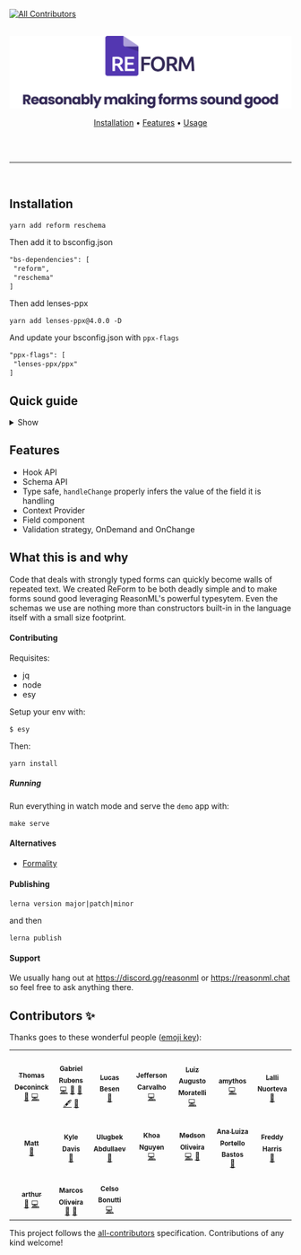 [![All Contributors](https://img.shields.io/badge/all_contributors-13-orange.svg?style=flat-square)](#contributors)

<p align="center">
  <br />
  <img src="./assets/logo-readme.svg" width="600" /> 
  <br />
</p>
<p align="center">
 <a href="#installation">Installation</a> • 
 <a href="#features">Features</a> •
 <a href="#usage">Usage</a> 
</p>
<br/>
<br/>
<hr />
<br/>

## Installation

```
yarn add reform reschema
```

Then add it to bsconfig.json

```
"bs-dependencies": [
 "reform",
 "reschema"
]
```

Then add lenses-ppx

```
yarn add lenses-ppx@4.0.0 -D
```

And update your bsconfig.json with `ppx-flags`

```
"ppx-flags": [
 "lenses-ppx/ppx"
]
```

## Quick guide

<details>
  <summary>Show</summary>
  
```reason
open Reform;

module StateLenses = [%lenses
  type state = {
    description: string,
    title: string,
    acceptTerms: bool,
  }
];

module PostAddForm = ReForm.Make(StateLenses);


[@react.component]
let make = () => {
  let form: PostAddForm.api =
    PostAddForm.use(
      ~validationStrategy=OnDemand,
      ~schema={
        PostAddForm.Validation.(Schema(
          string(~min=20, ~minError="Title needs to be greater than 20", Title)
          + nonEmpty(Description),
          + true_(~error="You must accept the terms", AcceptTerms)
        |]));
      },
      ~onSubmit=
        ({state}) => {
          Js.log2("title", state.values.description);
          Js.log2("description", state.values.description);
          Js.log2("acceptTerms", state.values.description);
          None;
        },
      ~initialState={title: "", description: "", acceptTerms: false},
      (),
    );

  <form
    onSubmit={event => {
      event->ReactEvent.Synthetic.preventDefault
      reform.submit();
    }}>

    <input
      type_="text"
      placeholder="Title"
      value=form.values.title
      onChange={event => ReactEvent.Form.target(event)##value |> handleChange(Title)}
    />

    {form.getFieldError(Title)->Belt.mapWithDefault(React.null, React.string)}

    <input
      type_="text"
      placeholder="Description"
      value=form.values.description
      onChange={event => ReactEvent.Form.target(event)##value |> handleChange(Title)}
    />

    {form.getFieldError(Description)->Belt.mapWithDefault(React.null, React.string)}

    <input
      type_="checkbox"
      value={string_of_bool(form.values.acceptTerms)}
      onChange={event =>
        ReactEvent.Form.target(event)##checked |> handleChange(AcceptTerms)
      }
    />

    {form.getFieldError(AcceptTerms)->Belt.mapWithDefault(React.null, React.string)}

    <button type_="submit" disabled={form.formState == Submitting}> "Submit"->React.string </button>
  </form>
};
```

</details>

## Features

- Hook API
- Schema API
- Type safe, `handleChange` properly infers the value of the field it is handling
- Context Provider
- Field component
- Validation strategy, OnDemand and OnChange

## What this is and why

Code that deals with strongly typed forms can quickly become walls of repeated text.
We created ReForm to be both deadly simple and to make forms sound good leveraging ReasonML's powerful typesytem.
Even the schemas we use are nothing more than constructors built-in in the language itself with a small size footprint.

#### Contributing

Requisites:

- jq
- node
- esy

Setup your env with:

```
$ esy
```

Then:

```
yarn install
```

##### Running

Run everything in watch mode and serve the `demo` app with:

```
make serve
```

#### Alternatives

- [Formality](https://github.com/alexfedoseev/re-formality)

#### Publishing

```
lerna version major|patch|minor
```

and then

```
lerna publish
```

#### Support

We usually hang out at https://discord.gg/reasonml or https://reasonml.chat so feel free to ask anything there.

## Contributors ✨

Thanks goes to these wonderful people ([emoji key](https://allcontributors.org/docs/en/emoji-key)):

<!-- ALL-CONTRIBUTORS-LIST:START - Do not remove or modify this section -->
<!-- prettier-ignore-start -->
<!-- markdownlint-disable -->
<table>
  <tr>
    <td align="center"><a href="http://www.thomasdeconinck.fr"><img src="https://avatars2.githubusercontent.com/u/1548421?v=4" width="100px;" alt=""/><br /><sub><b>Thomas Deconinck</b></sub></a><br /><a href="https://github.com/Astrocoders/reform/commits?author=DCKT" title="Documentation">📖</a> <a href="https://github.com/Astrocoders/reform/commits?author=DCKT" title="Code">💻</a></td>
    <td align="center"><a href="http://twitter.com/fakenickels"><img src="https://avatars0.githubusercontent.com/u/1283200?v=4" width="100px;" alt=""/><br /><sub><b>Gabriel Rubens</b></sub></a><br /><a href="https://github.com/Astrocoders/reform/commits?author=fakenickels" title="Code">💻</a> <a href="https://github.com/Astrocoders/reform/issues?q=author%3Afakenickels" title="Bug reports">🐛</a> <a href="#ideas-fakenickels" title="Ideas, Planning, & Feedback">🤔</a> <a href="#content-fakenickels" title="Content">🖋</a> <a href="https://github.com/Astrocoders/reform/commits?author=fakenickels" title="Documentation">📖</a></td>
    <td align="center"><a href="https://twitter.com/lucasbesen"><img src="https://avatars3.githubusercontent.com/u/13984388?v=4" width="100px;" alt=""/><br /><sub><b>Lucas Besen</b></sub></a><br /><a href="#maintenance-lucasbesen" title="Maintenance">🚧</a></td>
    <td align="center"><a href="https://github.com/JeffersonCarvalh0"><img src="https://avatars1.githubusercontent.com/u/11946020?v=4" width="100px;" alt=""/><br /><sub><b>Jefferson Carvalho</b></sub></a><br /><a href="https://github.com/Astrocoders/reform/commits?author=JeffersonCarvalh0" title="Code">💻</a></td>
    <td align="center"><a href="https://gtluizmoratelli.itch.io"><img src="https://avatars2.githubusercontent.com/u/24661951?v=4" width="100px;" alt=""/><br /><sub><b>Luiz Augusto Moratelli</b></sub></a><br /><a href="https://github.com/Astrocoders/reform/commits?author=LuizMoratelli" title="Code">💻</a></td>
    <td align="center"><a href="https://github.com/amythos"><img src="https://avatars0.githubusercontent.com/u/959296?v=4" width="100px;" alt=""/><br /><sub><b>amythos</b></sub></a><br /><a href="https://github.com/Astrocoders/reform/commits?author=amythos" title="Code">💻</a></td>
    <td align="center"><a href="http://www.lallinuorteva.fi"><img src="https://avatars3.githubusercontent.com/u/7643715?v=4" width="100px;" alt=""/><br /><sub><b>Lalli Nuorteva</b></sub></a><br /><a href="https://github.com/Astrocoders/reform/issues?q=author%3Alalnuo" title="Bug reports">🐛</a></td>
  </tr>
  <tr>
    <td align="center"><a href="https://playqup.com"><img src="https://avatars0.githubusercontent.com/u/3103241?v=4" width="100px;" alt=""/><br /><sub><b>Matt</b></sub></a><br /><a href="#maintenance-hew" title="Maintenance">🚧</a></td>
    <td align="center"><a href="https://github.com/kyldvs"><img src="https://avatars1.githubusercontent.com/u/1830497?v=4" width="100px;" alt=""/><br /><sub><b>Kyle Davis</b></sub></a><br /><a href="https://github.com/Astrocoders/reform/pulls?q=is%3Apr+reviewed-by%3Akyldvs" title="Reviewed Pull Requests">👀</a></td>
    <td align="center"><a href="https://github.com/ulugbekna"><img src="https://avatars2.githubusercontent.com/u/16353531?v=4" width="100px;" alt=""/><br /><sub><b>Ulugbek Abdullaev</b></sub></a><br /><a href="https://github.com/Astrocoders/reform/issues?q=author%3Aulugbekna" title="Bug reports">🐛</a></td>
    <td align="center"><a href="https://khoanguyen.me"><img src="https://avatars2.githubusercontent.com/u/3049054?v=4" width="100px;" alt=""/><br /><sub><b>Khoa Nguyen</b></sub></a><br /><a href="https://github.com/Astrocoders/reform/commits?author=thangngoc89" title="Code">💻</a></td>
    <td align="center"><a href="http://medson.me"><img src="https://avatars0.githubusercontent.com/u/17956325?v=4" width="100px;" alt=""/><br /><sub><b>Medson Oliveira</b></sub></a><br /><a href="https://github.com/Astrocoders/reform/commits?author=medson10" title="Code">💻</a> <a href="#ideas-medson10" title="Ideas, Planning, & Feedback">🤔</a></td>
    <td align="center"><a href="https://anabastos.me"><img src="https://avatars1.githubusercontent.com/u/10088900?v=4" width="100px;" alt=""/><br /><sub><b>Ana Luiza Portello Bastos</b></sub></a><br /><a href="https://github.com/Astrocoders/reform/commits?author=anabastos" title="Documentation">📖</a></td>
    <td align="center"><a href="https://freddy03h.github.io"><img src="https://avatars1.githubusercontent.com/u/1412159?v=4" width="100px;" alt=""/><br /><sub><b>Freddy Harris</b></sub></a><br /><a href="https://github.com/Astrocoders/reform/issues?q=author%3AFreddy03h" title="Bug reports">🐛</a></td>
  </tr>
  <tr>
    <td align="center"><a href="https://github.com/arthurbarroso"><img src="https://avatars3.githubusercontent.com/u/48794198?v=4" width="100px;" alt=""/><br /><sub><b>arthur</b></sub></a><br /><a href="https://github.com/Astrocoders/reform/commits?author=arthurbarroso" title="Documentation">📖</a> <a href="https://github.com/Astrocoders/reform/commits?author=arthurbarroso" title="Code">💻</a></td>
    <td align="center"><a href="http://vmarcosp.dribbble.com"><img src="https://avatars0.githubusercontent.com/u/20327229?v=4" width="100px;" alt=""/><br /><sub><b>Marcos Oliveira</b></sub></a><br /><a href="https://github.com/Astrocoders/reform/commits?author=vmarcosp" title="Documentation">📖</a> <a href="#design-vmarcosp" title="Design">🎨</a></td>
    <td align="center"><a href="http://cel.so"><img src="https://avatars2.githubusercontent.com/u/12688694?v=4" width="100px;" alt=""/><br /><sub><b>Celso Bonutti</b></sub></a><br /><a href="https://github.com/Astrocoders/reform/commits?author=celsobonutti" title="Code">💻</a></td>
  </tr>
</table>

<!-- markdownlint-enable -->
<!-- prettier-ignore-end -->
<!-- ALL-CONTRIBUTORS-LIST:END -->

This project follows the [all-contributors](https://github.com/all-contributors/all-contributors) specification. Contributions of any kind welcome!
